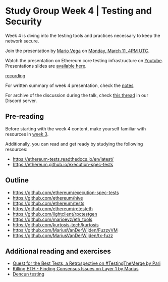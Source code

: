 # Study Group Week 4 | Testing and Security

Week 4 is diving into the testing tools and practices necessary to keep the network secure. 

Join the presentation by [Mario Vega](https://github.com/marioevz) on [Monday, March 11, 4PM UTC](https://savvytime.com/converter/utc-to-germany-berlin-united-kingdom-london-ny-new-york-city-ca-san-francisco-china-shanghai-japan-tokyo-australia-sydney/mar-11-2024/4pm).


Watch the presentation on Ethereum core testing infrastructure on [Youtube](https://www.youtube.com/watch?v=PQVW5dJ8J0c). Presentations slides are [available here](https://github.com/eth-protocol-fellows/protocol-studies/tree/main/docs/eps/presentations/week4.pdf). 

[recording](https://www.youtube.com/embed/PQVW5dJ8J0c?si=fv5ww4_6zInGXpjO ':include :type=iframe width=100% height=560 frameborder="0" allow="fullscreen" allowfullscreen encrypted-media gyroscope picture-in-picture web-share')

For written summary of week 4 presentation, check the [notes](https://github.com/eth-protocol-fellows/protocol-studies/files/14850974/Week.4.EPFsg.Test.Security.Overview.pdf)

For archive of the discussion during the talk, check [this thread](https://discord.com/channels/1205546645496795137/1216771776810455160/1216771782040621118) in our Discord server.

## Pre-reading

Before starting with the week 4 content, make yourself familiar with resources in [week 3](/eps/week3.md). 

Additionally, you can read and get ready by studying the following resources:

- https://ethereum-tests.readthedocs.io/en/latest/
- https://ethereum.github.io/execution-spec-tests

## Outline

- https://github.com/ethereum/execution-spec-tests
- https://github.com/ethereum/hive
- https://github.com/ethereum/tests
- https://github.com/ethereum/retesteth
- https://github.com/lightclient/rpctestgen
- https://github.com/marioevz/eth_tools
- https://github.com/kurtosis-tech/kurtosis
- https://github.com/MariusVanDerWijden/FuzzyVM
- https://github.com/MariusVanDerWijden/tx-fuzz

## Additional reading and exercises 

- [Quest for the Best Tests, a Retrospective on #TestingTheMerge by Pari](https://archive.devcon.org/archive/watch/6/quest-for-the-best-tests-a-retrospective-on-testingthemerge/?tab=YouTube)
- [Killing ETH - Finding Consensus Issues on Layer 1 by Marius](https://archive.devcon.org/archive/watch/6/killing-eth-finding-consensus-issues-on-layer-1/?tab=YouTube)
- [Dencun testing](https://www.youtube.com/watch?v=88tZticGbTo)
